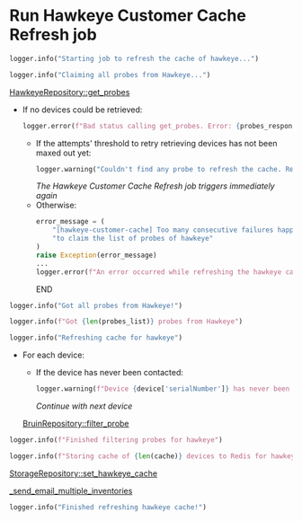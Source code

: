 # Run Hawkeye Customer Cache Refresh job

```python
logger.info("Starting job to refresh the cache of hawkeye...")
```

```python
logger.info("Claiming all probes from Hawkeye...")
```

[HawkeyeRepository::get_probes](../../repositories/hawkeye_repository/get_probes.md)

* If no devices could be retrieved:
    ```python
    logger.error(f"Bad status calling get_probes. Error: {probes_response['status']}. Re-trying job...")
    ```
  
    * If the attempts' threshold to retry retrieving devices has not been maxed out yet:
      ```python
      logger.warning("Couldn't find any probe to refresh the cache. Re-trying job...")
      ```
      _The Hawkeye Customer Cache Refresh job triggers immediately again_
    * Otherwise:
      ```python
      error_message = (
          "[hawkeye-customer-cache] Too many consecutive failures happened while trying "
          "to claim the list of probes of hawkeye"
      )
      raise Exception(error_message)
      ...
      logger.error(f"An error occurred while refreshing the hawkeye cache -> {e}")
      ```
      END

```python
logger.info("Got all probes from Hawkeye!")
```

```python
logger.info(f"Got {len(probes_list)} probes from Hawkeye")
```

```python
logger.info("Refreshing cache for hawkeye")
```

* For each device:
    * If the device has never been contacted:
      ```python
      logger.warning(f"Device {device['serialNumber']} has never been contacted. Skipping...")
      ```
      _Continue with next device_

    [BruinRepository::filter_probe](../../repositories/bruin_repository/filter_probe.md)

```python
logger.info(f"Finished filtering probes for hawkeye")
```

```python
logger.info(f"Storing cache of {len(cache)} devices to Redis for hawkeye")
```

[StorageRepository::set_hawkeye_cache](../../repositories/storage_repository/set_hawkeye_cache.md)

[_send_email_multiple_inventories](_send_email_multiple_inventories.md)

```python
logger.info("Finished refreshing hawkeye cache!")
```